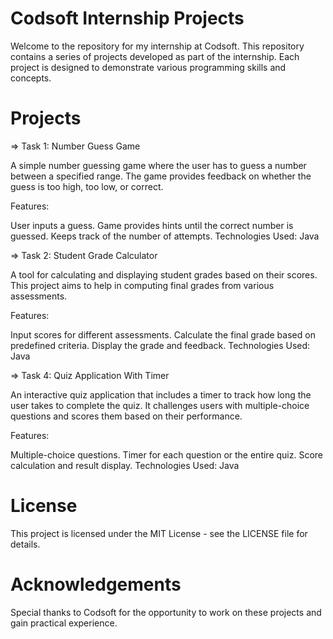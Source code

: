 # Codsoft Internship Projects

Welcome to the repository for my internship at Codsoft. This repository contains a series of projects developed as part of the internship. Each project is designed to demonstrate various programming skills and concepts.

# Projects

=> Task 1: Number Guess Game

A simple number guessing game where the user has to guess a number between a specified range. The game provides feedback on whether the guess is too high, too low, or correct.

Features:

User inputs a guess.
Game provides hints until the correct number is guessed.
Keeps track of the number of attempts.
Technologies Used: Java


=> Task 2: Student Grade Calculator

A tool for calculating and displaying student grades based on their scores. This project aims to help in computing final grades from various assessments.

Features:

Input scores for different assessments.
Calculate the final grade based on predefined criteria.
Display the grade and feedback.
Technologies Used: Java

=> Task 4: Quiz Application With Timer

An interactive quiz application that includes a timer to track how long the user takes to complete the quiz. It challenges users with multiple-choice questions and scores them based on their performance.

Features:

Multiple-choice questions.
Timer for each question or the entire quiz.
Score calculation and result display.
Technologies Used: Java

# License
This project is licensed under the MIT License - see the LICENSE file for details.

# Acknowledgements
Special thanks to Codsoft for the opportunity to work on these projects and gain practical experience.
